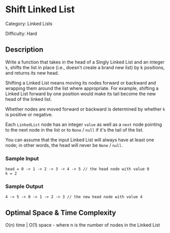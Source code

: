 # Shift Linked List

Category: Linked Lists

Difficulty: Hard

## Description

Write a function that takes in the head of a Singly Linked List and an integer
`k`, shifts the list in place (i.e., doesn't create a brand new
list) by k positions, and returns its new head.

Shifting a Linked List means moving its nodes forward or backward and wrapping
them around the list where appropriate. For example, shifting a Linked List
forward by one position would make its tail become the new head of the linked
list.

Whether nodes are moved forward or backward is determined by whether
`k` is positive or negative.

Each `LinkedList` node has an integer `value` as well as
a `next` node pointing to the next node in the list or to
`None` / `null` if it's the tail of the list.

You can assume that the input Linked List will always have at least one node;
in other words, the head will never be `None` / `null`.


### Sample Input
```
head = 0 -> 1 -> 2 -> 3 -> 4 -> 5 // the head node with value 0
k = 2
```

### Sample Output
```
4 -> 5 -> 0 -> 1 -> 2 -> 3 // the new head node with value 4
```

## Optimal Space & Time Complexity

O(n) time | O(1) space - where n is the number of nodes in the Linked List
